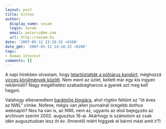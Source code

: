 ```yaml
---
layout: post
title: kitten
author:
  display_name: sesam
  login: sesam
  email: petersz@me.com
  url: http://sesam.hu
date: '2007-05-12 23:18:32 +0200'
date_gmt: '2007-05-12 14:18:32 +0200'
tags:
- Human Interest
comments: []
---
```


A napi hírekben olvastam, hogy [letartóztatták a pólóárus kandúrt](http://nol.hu/cikk/445831), méghozzá [vicces körülmények között](http://nol.hu/cikk/446033). Nem ment az üzlet, kellett már egy kis ingyen reklámidő? Nagy megélhetési szabadságharcos a gyerek azt meg kell hagyni.

Valahogy elkeveredtem [barátnője blogjára](http://blog.athina.hu), ahol rögtön feltűnt az "öt éves az NWL" címke. Nofene, mégis van jelen journalnál öregebb dothus webnapló? Nos ha van is, az NWL nem az, ugyanis az első bejegyzés az archívum szerint 2002. augusztus 16-ai. Akárhogy is számolom az csak idén augusztusban lesz öt év. (Innentől miért higgyek el bármi mást amit ír?)
